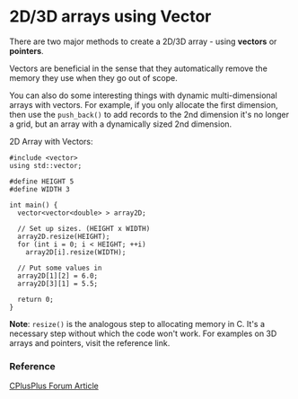 # 2D/3D arrays using Vector

There are two major methods to create a 2D/3D array - using **vectors** or **pointers**.

Vectors are beneficial in the sense that they automatically remove the memory they use when they go out of scope.

You can also do some interesting things with dynamic multi-dimensional arrays with vectors. For example, if you only allocate the first dimension, then use the `push_back()` to add records to the 2nd dimension it's no longer a grid, but an array with a dynamically sized 2nd dimension.

2D Array with Vectors: 

```
#include <vector>
using std::vector;

#define HEIGHT 5
#define WIDTH 3

int main() {
  vector<vector<double> > array2D;

  // Set up sizes. (HEIGHT x WIDTH)
  array2D.resize(HEIGHT);
  for (int i = 0; i < HEIGHT; ++i)
    array2D[i].resize(WIDTH);

  // Put some values in
  array2D[1][2] = 6.0;
  array2D[3][1] = 5.5;

  return 0;
}
```

**Note**: `resize()` is the analogous step to allocating memory in C. It's a necessary step without which the code won't work. For examples on 3D arrays and pointers, visit the reference link.

### Reference

[CPlusPlus Forum Article](http://www.cplusplus.com/forum/articles/7459/)